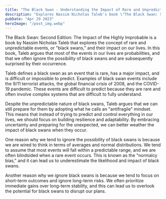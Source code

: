```yaml
---
title: "The Black Swan - Understanding the Impact of Rare and Unpredictable Events"
description: "Explores Nassim Nicholas Taleb's book \"The Black Swan: Second Edition: The Impact of the Highly Improbable\" and discusses why most of us ignore rare and unpredictable events in life, and how we can better prepare for them...."
pubDate: "Apr 29 2023"
heroImage: "/post_img.webp"
---
```

The Black Swan: Second Edition: The Impact of the Highly Improbable is a book by Nassim Nicholas Taleb that explores the concept of rare and unpredictable events, or "black swans," and their impact on our lives. In this book, Taleb argues that most of the events in our lives are probabilities, and that we often ignore the possibility of black swans and are subsequently surprised by their occurrence.

Taleb defines a black swan as an event that is rare, has a major impact, and is difficult or impossible to predict. Examples of black swan events include the 9/11 terrorist attacks, the global financial crisis of 2008, and the COVID-19 pandemic. These events are difficult to predict because they are rare and often involve complex systems that are difficult to fully understand.

Despite the unpredictable nature of black swans, Taleb argues that we can still prepare for them by adopting what he calls an "antifragile" mindset. This means that instead of trying to predict and control everything in our lives, we should focus on building resilience and adaptability. By embracing uncertainty and preparing for the unexpected, we can better weather the impact of black swans when they occur.

One reason why we tend to ignore the possibility of black swans is because we are wired to think in terms of averages and normal distributions. We tend to assume that most events will fall within a predictable range, and we are often blindsided when a rare event occurs. This is known as the "normalcy bias," and it can lead us to underestimate the likelihood and impact of black swans.

Another reason why we ignore black swans is because we tend to focus on short-term outcomes and ignore long-term risks. We often prioritize immediate gains over long-term stability, and this can lead us to overlook the potential for black swans to disrupt our plans.